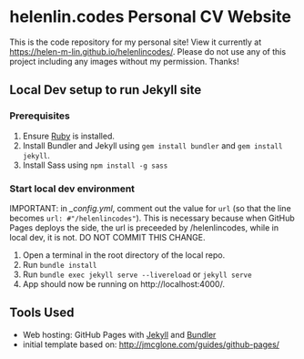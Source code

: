 # helenlin.codes Personal CV Website

This is the code repository for my personal site! View it currently at https://helen-m-lin.github.io/helenlincodes/. 
Please do not use any of this project including any images without my permission. Thanks!

## Local Dev setup to run Jekyll site

### Prerequisites
1. Ensure [Ruby](https://www.ruby-lang.org/en/documentation/installation) is installed.
2. Install Bundler and Jekyll using `gem install bundler` and `gem install jekyll`.
3. Install Sass using `npm install -g sass`

### Start local dev environment
IMPORTANT: in *_config.yml*, comment out the value for `url` (so that the line becomes `url: #"/helenlincodes"`). This is necessary because when GitHub Pages deploys the side, the url is preceeded by /helenlincodes, while in local dev, it is not. DO NOT COMMIT THIS CHANGE.

1. Open a terminal in the root directory of the local repo.
2. Run `bundle install`
3. Run `bundle exec jekyll serve --livereload` or `jekyll serve`
4. App should now be running on http://localhost:4000/.

## Tools Used
- Web hosting: GitHub Pages with [Jekyll](https://jekyllrb.com/docs) and [Bundler](https://bundler.io)
- initial template based on: http://jmcglone.com/guides/github-pages/
